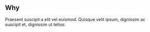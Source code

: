 ## Why
Praesent suscipit a elit vel euismod. Quisque velit ipsum, dignissim ac suscipit et, dignissim ut tellus.
